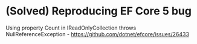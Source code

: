 # (Solved) Reproducing EF Core 5 bug

Using property Count in IReadOnlyCollection throws NullReferenceException - https://github.com/dotnet/efcore/issues/26433
